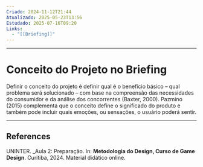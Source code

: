 ```yaml
---
Criado: 2024-11-12T21:44
Atualizado: 2025-05-23T13:56
Estudado: 2025-07-16T09:20
Links:
  - "[[Briefing]]"
---
```

---
# Conceito do Projeto no Briefing

Definir o conceito do projeto é definir qual é o benefício básico – qual problema será solucionado – com base na compreensão das necessidades do consumidor e da análise dos concorrentes (Baxter, 2000). Pazmino (2015) complementa que o conceito define o significado do produto e também pode incluir quais emoções, ou sensações, o usuário poderá sentir.

---
## References

UNINTER.  _Aula 2: Preparação. In: **Metodologia do Design, Curso de Game Design**. Curitiba, 2024. Material didático online.